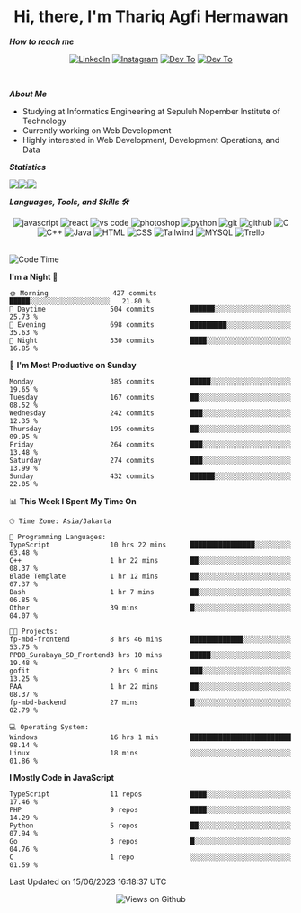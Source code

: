 <div align="center">
  <h1>Hi, there, I'm Thariq Agfi Hermawan</h1>
</div>


***How to reach me***
<p align='center'>
   <a href="https://www.linkedin.com/in/thariqagfihermawan" target="_blank"><img src="https://img.shields.io/badge/LinkedIn-0077B5?style=for-the-badge&logo=linkedin&logoColor=white" alt="LinkedIn"></a>
   <a href="https://www.instagram.com/thoriqagfi" target="_blank"><img src="https://img.shields.io/badge/Instagram-E4405F?style=for-the-badge&logo=instagram&logoColor=white" alt="Instagram"></a>
   <a href="https://medium.com/@thoriq.aghfi60" target="_blank"><img src="https://img.shields.io/badge/Medium-12100E?style=for-the-badge&logo=medium&logoColor=white" alt="Dev To"></a>
   <a href="https://linktr.ee/thoriqagfi" target="_blank"><img src="https://img.shields.io/badge/linktree-1de9b6?style=for-the-badge&logo=linktree&logoColor=white" alt="Dev To"></a>
</p>

<br>

***About Me***
- Studying at Informatics Engineering at Sepuluh Nopember Institute of Technology
- Currently working on Web Development
- Highly interested in Web Development, Development Operations, and Data

***Statistics***

<!-- [![GitHub Streak](http://github-readme-streak-stats.herokuapp.com?user=thoriqagfi&theme=dark)](https://git.io/streak-stats) -->

<div align="center">
  <div style="display: flex;">
    <img src="http://github-readme-streak-stats.herokuapp.com?user=thoriqagfi&theme=chartreuse-dark"/>
    <img src="https://github-readme-stats.vercel.app/api/top-langs/?username=thoriqagfi&layout=compact&&theme=chartreuse-dark&langs_count=8)](https://github.com/thoriqagfi"/>
    <img src="https://github-readme-stats.vercel.app/api?username=thoriqagfi&show_icons=true&theme=chartreuse-dark"/>
  </div>
</div>

<!-- [![Top Langs](https://github-readme-stats.vercel.app/api/top-langs/?username=thoriqagfi&layout=compact&&theme=chartreuse-dark&langs_count=8)](https://github.com/thoriqagfi)
< ![Agfi's GitHub stats](https://github-readme-stats.vercel.app/api?username=thoriqagfi&show_icons=true&theme=chartreuse-dark) -->

***Languages, Tools, and Skills 🛠***

  <div align="center">
    <img src="https://img.shields.io/badge/JavaScript-F7DF1E?style=for-the-badge&logo=javascript&logoColor=black" alt="javascript" />
    <img src="https://img.shields.io/badge/React-61DAFB?style=for-the-badge&logo=react&logoColor=black" alt="react" />
    <img src="https://img.shields.io/badge/vs%20code-007ACC?style=for-the-badge&logo=visual%20studio%20code&logoColor=white" alt="vs code" />
    <img src="https://img.shields.io/badge/adobe%20photoshop-31A8FF?style=for-the-badge&logo=adobe%20photoshop&logoColor=white" alt="photoshop" />
    <img src="https://img.shields.io/badge/python-3776AB?style=for-the-badge&logo=python&logoColor=white" alt="python" />
    <img src="https://img.shields.io/badge/Git-F05032?style=for-the-badge&logo=git&logoColor=white" alt="git" />
    <img src="https://img.shields.io/badge/GitHub-100000?style=for-the-badge&logo=github&logoColor=white" alt="github" />
    <img src="https://img.shields.io/badge/c-%2300599C.svg?style=for-the-badge&logo=c&logoColor=white" alt="C" />
    <img src="https://img.shields.io/badge/c++-%2300599C.svg?style=for-the-badge&logo=c%2B%2B&logoColor=white" alt="C++" />
    <img src="https://img.shields.io/badge/Java-ED8B00?style=for-the-badge&logo=java&logoColor=white" alt="Java"/>
    <img src="https://img.shields.io/badge/HTML5-E34F26?style=for-the-badge&logo=html5&logoColor=white" alt="HTML" />
    <img src="https://img.shields.io/badge/CSS-239120?&style=for-the-badge&logo=css3&logoColor=white" alt ="CSS" />
    <img src="https://img.shields.io/badge/tailwindcss-%2338B2AC.svg?style=for-the-badge&logo=tailwind-css&logoColor=white" alt="Tailwind" />
    <img src="https://img.shields.io/badge/MySQL-00000F?style=for-the-badge&logo=mysql&logoColor=white" alt="MYSQL" />
    <img src="https://img.shields.io/badge/Trello-%23026AA7.svg?style=for-the-badge&logo=Trello&logoColor=white" alt="Trello" />
  </div><br>

<!--START_SECTION:waka-->
![Code Time](http://img.shields.io/badge/Code%20Time-490%20hrs%2011%20mins-blue)

**I'm a Night 🦉** 

```text
🌞 Morning                427 commits         █████░░░░░░░░░░░░░░░░░░░░   21.80 % 
🌆 Daytime                504 commits         ██████░░░░░░░░░░░░░░░░░░░   25.73 % 
🌃 Evening                698 commits         █████████░░░░░░░░░░░░░░░░   35.63 % 
🌙 Night                  330 commits         ████░░░░░░░░░░░░░░░░░░░░░   16.85 % 
```
📅 **I'm Most Productive on Sunday** 

```text
Monday                   385 commits         █████░░░░░░░░░░░░░░░░░░░░   19.65 % 
Tuesday                  167 commits         ██░░░░░░░░░░░░░░░░░░░░░░░   08.52 % 
Wednesday                242 commits         ███░░░░░░░░░░░░░░░░░░░░░░   12.35 % 
Thursday                 195 commits         ██░░░░░░░░░░░░░░░░░░░░░░░   09.95 % 
Friday                   264 commits         ███░░░░░░░░░░░░░░░░░░░░░░   13.48 % 
Saturday                 274 commits         ███░░░░░░░░░░░░░░░░░░░░░░   13.99 % 
Sunday                   432 commits         ██████░░░░░░░░░░░░░░░░░░░   22.05 % 
```


📊 **This Week I Spent My Time On** 

```text
🕑︎ Time Zone: Asia/Jakarta

💬 Programming Languages: 
TypeScript               10 hrs 22 mins      ████████████████░░░░░░░░░   63.48 % 
C++                      1 hr 22 mins        ██░░░░░░░░░░░░░░░░░░░░░░░   08.37 % 
Blade Template           1 hr 12 mins        ██░░░░░░░░░░░░░░░░░░░░░░░   07.37 % 
Bash                     1 hr 7 mins         ██░░░░░░░░░░░░░░░░░░░░░░░   06.85 % 
Other                    39 mins             █░░░░░░░░░░░░░░░░░░░░░░░░   04.07 % 

🐱‍💻 Projects: 
fp-mbd-frontend          8 hrs 46 mins       █████████████░░░░░░░░░░░░   53.75 % 
PPDB_Surabaya_SD_Frontend3 hrs 10 mins       █████░░░░░░░░░░░░░░░░░░░░   19.48 % 
gofit                    2 hrs 9 mins        ███░░░░░░░░░░░░░░░░░░░░░░   13.25 % 
PAA                      1 hr 22 mins        ██░░░░░░░░░░░░░░░░░░░░░░░   08.37 % 
fp-mbd-backend           27 mins             █░░░░░░░░░░░░░░░░░░░░░░░░   02.79 % 

💻 Operating System: 
Windows                  16 hrs 1 min        █████████████████████████   98.14 % 
Linux                    18 mins             ░░░░░░░░░░░░░░░░░░░░░░░░░   01.86 % 
```

**I Mostly Code in JavaScript** 

```text
TypeScript               11 repos            ████░░░░░░░░░░░░░░░░░░░░░   17.46 % 
PHP                      9 repos             ████░░░░░░░░░░░░░░░░░░░░░   14.29 % 
Python                   5 repos             ██░░░░░░░░░░░░░░░░░░░░░░░   07.94 % 
Go                       3 repos             █░░░░░░░░░░░░░░░░░░░░░░░░   04.76 % 
C                        1 repo              ░░░░░░░░░░░░░░░░░░░░░░░░░   01.59 % 
```




 Last Updated on 15/06/2023 16:18:37 UTC
<!--END_SECTION:waka-->

<div align="center">
<img src="https://komarev.com/ghpvc/?username=thoriqagfi&color=blue" alt="Views on Github" />
</div>